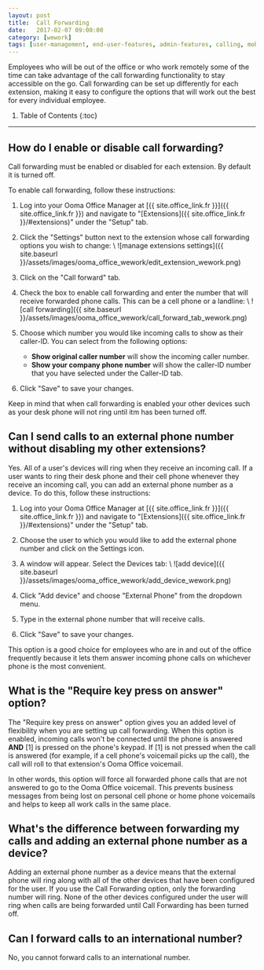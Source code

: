 ```yaml
---
layout: post
title:  Call Forwarding
date:   2017-02-07 09:00:00
category: [wework]
tags: [user-management, end-user-features, admin-features, calling, mobility, ooma-office-manager, wework]
---
```


Employees who will be out of the office or who work remotely some of the time can take advantage of the call forwarding functionality to stay accessible on the go. Call forwarding can be set up differently for each extension, making it easy to configure the options that will work out the best for every individual employee.

1. Table of Contents
{:toc}
* * *

## How do I enable or disable call forwarding?

Call forwarding must be enabled or disabled for each extension. By default it is turned off.

To enable call forwarding, follow these instructions:

1. Log into your Ooma Office Manager at [{{ site.office_link.fr }}]({{ site.office_link.fr }}) and navigate to "[Extensions]({{ site.office_link.fr }}/#extensions)" under the "Setup" tab.
2. Click the "Settings" button next to the extension whose call forwarding options you wish to change: \\
   ![manage extensions settings]({{ site.baseurl }}/assets/images/ooma_office_wework/edit_extension_wework.png)

3. Click on the "Call forward" tab.
4. Check the box to enable call forwarding and enter the number that will receive forwarded phone calls. This can be a cell phone or a landline: \\
   ![call forwarding]({{ site.baseurl }}/assets/images/ooma_office_wework/call_forward_tab_wework.png)

5. Choose which number you would like incoming calls to show as their caller-ID. You can select from the following options:
   * **Show original caller number** will show the incoming caller number.
   * **Show your company phone number** will show the caller-ID number that you have selected under the Caller-ID tab.
6. Click "Save" to save your changes.

Keep in mind that when call forwarding is enabled your other devices such as your desk phone will not ring until itm has been turned off.

## Can I send calls to an external phone number without disabling my other extensions?

Yes. All of a user's devices will ring when they receive an incoming call. If a user wants to ring their desk phone and their cell phone whenever they receive an incoming call, you can add an external phone number as a device. To do this, follow these instructions:

1. Log into your Ooma Office Manager at [{{ site.office_link.fr }}]({{ site.office_link.fr }}) and navigate to "[Extensions]({{ site.office_link.fr }}/#extensions)" under the "Setup" tab.
2. Choose the user to which you would like to add the external phone number and click on the Settings icon.
3. A window will appear. Select the Devices tab: \\
   ![add device]({{ site.baseurl }}/assets/images/ooma_office_wework/add_device_wework.png)

4. Click "Add device" and choose "External Phone" from the dropdown menu.
5. Type in the external phone number that will receive calls.
6. Click "Save" to save your changes.

This option is a good choice for employees who are in and out of the office frequently because it lets them answer incoming phone calls on whichever phone is the most convenient.

## What is the "Require key press on answer" option?

The "Require key press on answer" option gives you an added level of flexibility when you are setting up call forwarding. When this option is enabled, incoming calls won't be connected until the phone is answered **AND** [1] is pressed on the phone's keypad. If [1] is not pressed when the call is answered (for example, if a cell phone's voicemail picks up the call), the call will roll to that extension's Ooma Office voicemail.

In other words, this option will force all forwarded phone calls that are not answered to go to the Ooma Office voicemail. This prevents business messages from being lost on personal cell phone or home phone voicemails and helps to keep all work calls in the same place.

## What's the difference between forwarding my calls and adding an external phone number as a device?

Adding an external phone number as a device means that the external phone will ring along with all of the other devices that have been configured for the user. If you use the Call Forwarding option, only the forwarding number will ring. None of the other devices configured under the user will ring when calls are being forwarded until Call Forwarding has been turned off.

## Can I forward calls to an international number?

No, you cannot forward calls to an international number.